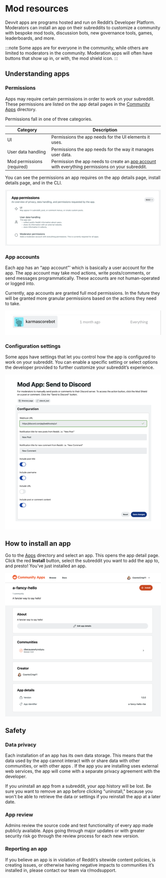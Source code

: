 # Mod resources

Devvit apps are programs hosted and run on Reddit’s Developer Platform. Moderators can install an app on their subreddits to customize a community with bespoke mod tools, discussion bots, new governance tools, games, leaderboards, and more.

:::note
Some apps are for everyone in the community, while others are limited to moderators in the community. Moderation apps will often have buttons that show up in, or with, the mod shield icon.
:::

## Understanding apps

### Permissions

Apps may require certain permissions in order to work on your subreddit. These permissions are listed on the app detail pages in the [Community Apps](https://developers.reddit.com) directory.

Permissions fall in one of three categories.

| **Category**               | **Description**                                                                                                     |
| -------------------------- | ------------------------------------------------------------------------------------------------------------------- |
| UI                         | Permissions the app needs for the UI elements it uses.                                                              |
| User data handling         | Permissions the app needs for the way it manages user data.                                                         |
| Mod permissions (required) | Permission the app needs to create an [app account](###app-accounts) with everything permissions on your subreddit. |

You can see the permissions an app requires on the app details page, install details page, and in the CLI.

![app permissions](./assets/app_permissions.png)

### App accounts

Each app has an “app account”’ which is basically a user account for the app. The app account may take mod actions, write posts/comments, or send messages programmatically. These accounts are not human-operated or logged into.

Currently, app accounts are granted full mod permissions. In the future they will be granted more granular permissions based on the actions they need to take.

![app details](./assets/app_account_everything_permissions.png)

### Configuration settings

Some apps have settings that let you control how the app is configured to work on your subreddit. You can enable a specific setting or select options the developer provided to further customize your subreddit’s experience.

![app details](./assets/app_config_screen.png)

## How to install an app

Go to the [Apps](https://developers.reddit.com/apps) directory and select an app. This opens the app detail page. Click the red **Install** button, select the subreddit you want to add the app to, and presto! You’ve just installed an app.

![app details](./assets/app-details-5.png)

## Safety

### Data privacy

Each installation of an app has its own data storage. This means that the data used by the app cannot interact with or share data with other communities, or with other apps . If the app you are installing uses external web services, the app will come with a separate privacy agreement with the developer.

If you uninstall an app from a subreddit, your app history will be lost. Be sure you want to remove an app before clicking "uninstall," because you won't be able to retrieve the data or settings if you reinstall the app at a later date.

### App review

Admins review the source code and test functionality of every app made publicly available. Apps going through major updates or with greater security risk go through the review process for each new version.

### Reporting an app

If you believe an app is in violation of Reddit’s sitewide content policies, is creating issues, or otherwise having negative impacts to communities it’s installed in, please contact our team via r/modsupport.
